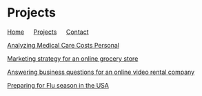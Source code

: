 # Projects

[Home](./) &emsp; [Projects](./Projects.html) &emsp; [Contact](./Contact.html)

[Analyzing Medical Care Costs Personal](./Medical.html)

[Marketing strategy for an online grocery store](./Instacart.html)

[Answering business questions for an online video rental company](./Rockbuster.html)

[Preparing for Flu season in the USA](./Influenza.html)
